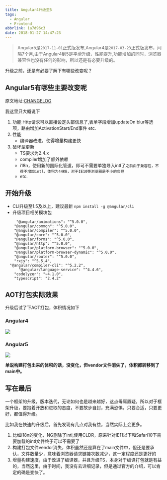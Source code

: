 ```yaml
---
title: Angular4升级至5
tags:
  - Angular
  - Frontend
abbrlink: 1a7d96c3
date: 2018-01-27 14:47:23
---
```

> Angular5是`2017-11-01`正式版发布,Angular4是`2017-03-23`正式版发布，间隔7个月,由于Angular4到5是平滑升级，性能提升,功能增加的同时，浏览器兼容性也没有任何的影响，所以还是有必要升级的。

升级之前，还是有必要了解下有哪些改变呢？

## Angular5有哪些主要改变呢

原文地址:[CHANGELOG](https://github.com/angular/angular/blob/master/CHANGELOG.md)

我这里只大概说下

1.  功能
    Http请求可以直接设定头部信息了,表单字段增加updateOn blur等选项，路由增加ActivationStart/End事件 etc.
2.  性能
    - 编译器改进，使得增量构建更快
3.  破坏型更新
    - TS要求为2.4.x
    - compiler增加了额外依赖
    - i18n，使用新的国际化管道，即可不需要单独导入intl了`之前由于兼容性，不得不增加intl，体积为44KB，对于IE10等浏览器是不小的负担`
    - etc.  
    

## 开始升级

- CLI升级至1.5及以上，建议最新
`npm install -g @angular/cli`
- 升级项目相关模块包

```
     "@angular/animations": "^5.0.0",
    "@angular/common": "^5.0.0",
    "@angular/compiler": "^5.0.0",
    "@angular/core": "^5.0.0",
    "@angular/forms": "^5.0.0",
    "@angular/http": "^5.0.0",
    "@angular/platform-browser": "^5.0.0",
    "@angular/platform-browser-dynamic": "^5.0.0",
    "@angular/router": "^5.0.0",
    "rxjs": "^5.5.4",
  "@angular/compiler-cli": "^5.2.2",
      "@angular/language-service": "^4.4.6",
    "codelyzer": "~4.1.0",
    "typescript": "2.4.2"

```
    
## AOT打包实际效果

升级后试了下AOT打包，体积情况如下

### Angular4
![](http://or0g12e5e.bkt.clouddn.com/blog/2018-01-27-064154.png)

### Angular5

![](http://or0g12e5e.bkt.clouddn.com/blog/2018-01-27-064154.png)

**单说构建打包出来的体积的话，没变化，但vendor文件消失了，体积都转移到了main中。**

## 写在最后
一个框架的升级，版本迭代，无论如何也是越来越好，这点毋庸置疑，所以对于框架升级，要抱着开放和进取的态度，不要故步自封，充满恐惧。只要合适，只要更好，都值得升级。

比如我在快速的升级后，首先发现有几点对我有益，当然实际上会更多。
1. 比如i18n的变化，NG删除了intl,使用CLDR，原来针对IE11以下和Safari10下需要加载的intl文件终于可以不需要了
2. 构建打包文件vendor消失，体积虽然还是算在了main文件中，但还是要承认，文件数量少，意味着浏览器请求链接次数减少，这一定程度还是更好的
3. 增量构建速度，由于改进了编译器，并且升级TS，本身对于编译打包就是有益的，当然这里，由于时间，我没有去详细记录，但是通过官方的介绍，可以肯定的确是变快了。
